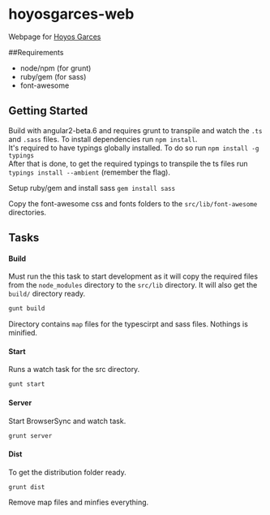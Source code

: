 # hoyosgarces-web

Webpage for [Hoyos Garces](hoyosgarces.com)


##Requirements
- node/npm (for grunt)
- ruby/gem (for sass)
- font-awesome

## Getting Started
Build with angular2-beta.6 and requires grunt to transpile and watch the `.ts` and `.sass` files. To install dependencies run `npm install`. <br />
It's required to have typings globally installed. To do so run `npm install -g typings` <br /> 
After that is done, to get the required typings to transpile the ts files run `typings install --ambient` (remember the flag).

Setup ruby/gem and install sass `gem install sass`

Copy the font-awesome css and fonts folders to the `src/lib/font-awesome` directories.
## Tasks
#### Build 
Must run the this task to start development as it will copy the required files from the `node_modules` directory to the `src/lib` directory. It will also get the `build/` directory ready.
```javascript
gunt build
```
Directory contains `map` files for the typescirpt and sass files. Nothings is minified.

#### Start
Runs a watch task for the src directory.
```javascript
gunt start
```

#### Server
Start BrowserSync and watch task.
```javascript
grunt server
```

#### Dist
To get the distribution folder ready.
```javascript
grunt dist
```
Remove map files and minfies everything.